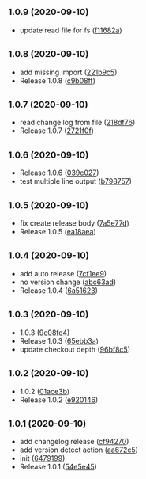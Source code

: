 ## <small>1.0.9 (2020-09-10)</small>

* update read file for fs ([f11682a](https://github.com/oscar60310/action-test/commit/f11682a))



## <small>1.0.8 (2020-09-10)</small>

* add missing import ([221b9c5](https://github.com/oscar60310/action-test/commit/221b9c5))
* Release 1.0.8 ([c9b08ff](https://github.com/oscar60310/action-test/commit/c9b08ff))



## <small>1.0.7 (2020-09-10)</small>

* read change log from file ([218df76](https://github.com/oscar60310/action-test/commit/218df76))
* Release 1.0.7 ([2721f0f](https://github.com/oscar60310/action-test/commit/2721f0f))



## <small>1.0.6 (2020-09-10)</small>

* Release 1.0.6 ([039e027](https://github.com/oscar60310/action-test/commit/039e027))
* test multiple line output ([b798757](https://github.com/oscar60310/action-test/commit/b798757))



## <small>1.0.5 (2020-09-10)</small>

* fix create release body ([7a5e77d](https://github.com/oscar60310/action-test/commit/7a5e77d))
* Release 1.0.5 ([ea18aea](https://github.com/oscar60310/action-test/commit/ea18aea))



## <small>1.0.4 (2020-09-10)</small>

* add auto release ([7cf1ee9](https://github.com/oscar60310/action-test/commit/7cf1ee9))
* no version change ([abc63ad](https://github.com/oscar60310/action-test/commit/abc63ad))
* Release 1.0.4 ([6a51623](https://github.com/oscar60310/action-test/commit/6a51623))



## <small>1.0.3 (2020-09-10)</small>

* 1.0.3 ([9e08fe4](https://github.com/oscar60310/action-test/commit/9e08fe4))
* Release 1.0.3 ([65ebb3a](https://github.com/oscar60310/action-test/commit/65ebb3a))
* update checkout depth ([96bf8c5](https://github.com/oscar60310/action-test/commit/96bf8c5))



## <small>1.0.2 (2020-09-10)</small>

* 1.0.2 ([01ace3b](https://github.com/oscar60310/action-test/commit/01ace3b))
* Release 1.0.2 ([e920146](https://github.com/oscar60310/action-test/commit/e920146))



## <small>1.0.1 (2020-09-10)</small>

* add changelog release ([cf94270](https://github.com/oscar60310/action-test/commit/cf94270))
* add version detect action ([aa672c5](https://github.com/oscar60310/action-test/commit/aa672c5))
* init ([6479199](https://github.com/oscar60310/action-test/commit/6479199))
* Release 1.0.1 ([54e5e45](https://github.com/oscar60310/action-test/commit/54e5e45))



